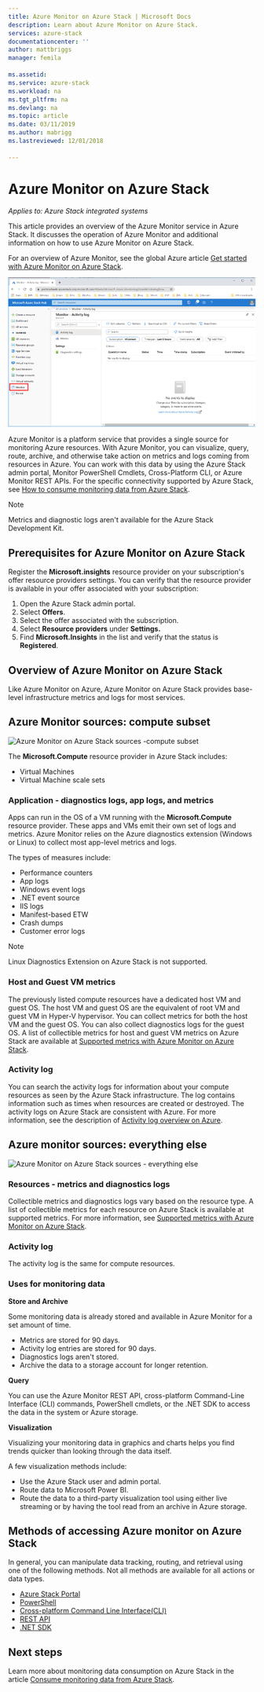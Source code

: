 ```yaml
---
title: Azure Monitor on Azure Stack | Microsoft Docs
description: Learn about Azure Monitor on Azure Stack.
services: azure-stack
documentationcenter: ''
author: mattbriggs
manager: femila

ms.assetid:
ms.service: azure-stack
ms.workload: na
ms.tgt_pltfrm: na
ms.devlang: na
ms.topic: article
ms.date: 03/11/2019
ms.author: mabrigg
ms.lastreviewed: 12/01/2018

---
```


# Azure Monitor on Azure Stack

*Applies to: Azure Stack integrated systems*

This article provides an overview of the Azure Monitor service in Azure Stack. It discusses the operation of Azure Monitor and additional information on how to use Azure Monitor on Azure Stack. 

For an overview of Azure Monitor, see the global Azure article [Get started with Azure Monitor on Azure Stack](https://docs.microsoft.com/azure/monitoring-and-diagnostics/monitoring-get-started).

![Azure Stack Monitor blade](./media/azure-stack-metrics-azure-data/azs-monitor.png)

Azure Monitor is a platform service that provides a single source for monitoring Azure resources. With Azure Monitor, you can visualize, query, route, archive, and otherwise take action on metrics and logs coming from resources in Azure. You can work with this data by using the Azure Stack admin portal, Monitor PowerShell Cmdlets, Cross-Platform CLI, or Azure Monitor REST APIs. For the specific connectivity supported by Azure Stack, see [How to consume monitoring data from Azure Stack](azure-stack-metrics-monitor.md).

> [!Note]
> Metrics and diagnostic logs aren't available for the Azure Stack Development Kit.

## Prerequisites for Azure Monitor on Azure Stack

Register the **Microsoft.insights** resource provider on your subscription's offer resource providers settings. You can verify that the resource provider is available in your offer associated with your subscription:

1. Open the Azure Stack admin portal.
2. Select **Offers**.
3. Select the offer associated with the subscription.
4. Select **Resource providers** under **Settings.** 
5. Find **Microsoft.Insights** in the list and verify that the status is **Registered**.

## Overview of Azure Monitor on Azure Stack

Like Azure Monitor on Azure, Azure Monitor on Azure Stack provides base-level infrastructure metrics and logs for most services.

## Azure Monitor sources: compute subset

![Azure Monitor on Azure Stack sources -compute subset](media//azure-stack-metrics-azure-data/azs-monitor-computersubset.png)

The **Microsoft.Compute** resource provider in Azure Stack includes:
 - Virtual Machines 
 - Virtual Machine scale sets

### Application - diagnostics logs, app logs, and metrics

Apps can run in the OS of a VM running with the **Microsoft.Compute** resource provider. These apps and VMs emit their own set of logs and metrics. Azure Monitor relies on the Azure diagnostics extension (Windows or Linux) to collect most app-level metrics and logs.

The types of measures include:
 - Performance counters
 - App logs
 - Windows event logs
 - .NET event source
 - IIS logs
 - Manifest-based ETW
 - Crash dumps
 - Customer error logs

> [!Note]  
> Linux Diagnostics Extension on Azure Stack is not supported.

### Host and Guest VM metrics

The previously listed compute resources have a dedicated host VM and guest OS. The host VM and guest OS are the equivalent of root VM and guest VM in Hyper-V hypervisor. You can collect metrics for both the host VM and the guest OS. You can also collect diagnostics logs for the guest OS. A list of collectible metrics for host and guest VM metrics on Azure Stack are available at [Supported metrics with Azure Monitor on Azure Stack](azure-stack-metrics-supported.md). 

### Activity log

You can search the activity logs for information about your compute resources as seen by the Azure Stack infrastructure. The log contains information such as times when resources are created or destroyed. The activity logs on Azure Stack are consistent with Azure. For more information, see the description of [Activity log overview on Azure](https://docs.microsoft.com/azure/monitoring-and-diagnostics/monitoring-overview-activity-logs). 


## Azure monitor sources: everything else

![Azure Monitor on Azure Stack sources - everything else](media//azure-stack-metrics-azure-data/azs-monitor-othersubset.png)

### Resources - metrics and diagnostics logs

Collectible metrics and diagnostics logs vary based on the resource type. A list of collectible metrics for each resource on Azure Stack is available at supported metrics. For more information, see [Supported metrics with Azure Monitor on Azure Stack](azure-stack-metrics-supported.md).

### Activity log

The activity log is the same for compute resources. 

### Uses for monitoring data

**Store and Archive**  

Some monitoring data is already stored and available in Azure Monitor for a set amount of time. 
 - Metrics are stored for 90 days. 
 - Activity log entries are stored for 90 days. 
 - Diagnostics logs aren't stored.
 - Archive the data to a storage account for longer retention.

**Query**  

You can use the Azure Monitor REST API, cross-platform Command-Line Interface (CLI) commands, PowerShell cmdlets, or the .NET SDK to access the data in the system or Azure storage. 

**Visualization**

Visualizing your monitoring data in graphics and charts helps you find trends quicker than looking through the data itself. 

A few visualization methods include:
 - Use the Azure Stack user and admin portal.
 - Route data to Microsoft Power BI.
 - Route the data to a third-party visualization tool using either live streaming or by having the tool read from an archive in Azure storage.

## Methods of accessing Azure monitor on Azure Stack

In general, you can manipulate data tracking, routing, and retrieval using one of the following methods. Not all methods are available for all actions or data types.

 - [Azure Stack Portal](azure-stack-use-portal.md)
 - [PowerShell](https://docs.microsoft.com/azure/monitoring-and-diagnostics/insights-powershell-samples)
 - [Cross-platform Command Line Interface(CLI)](https://docs.microsoft.com/azure/monitoring-and-diagnostics/insights-cli-samples)
 - [REST API](https://docs.microsoft.com/rest/api/monitor)
 - [.NET SDK](https://www.nuget.org/packages/Microsoft.Azure.Management.Monitor)

## Next steps

Learn more about monitoring data consumption on Azure Stack in the article [Consume monitoring data from Azure Stack](azure-stack-metrics-monitor.md).
